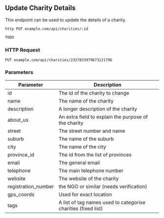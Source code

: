## Update Charity Details
This endpoint can be used to update the details of a charity.

```shell
http PUT example.com/api/charities/:id
```

```javascript
TODO
```

### HTTP Request

`PUT example.com/api/charities/2327833979673121796`

### Parameters

Parameter | Description
--------- | -----------
id  | The id of the charity to change
name | The name of the charity
description | A longer description of the charity
about_us | An extra field to explain the purpose of the charity 
street | The street number and name
suburb | The name of the suburb
city | The name of the city
province_id | The id from the list of provinces 
email | The general email
telephone | The main telephone number
website | The website of the charity 
registration_number | the NGO or similar (needs verification)
gps_coords | Used for exact location
tags | A list of tag names used to categorise charities (fixed list) 

